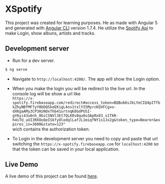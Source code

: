 # XSpotify

This project was created for learning purposes. He as made with Angular 5 and generated with [Angular CLI](https://github.com/angular/angular-cli) version 1.7.4. He utilize the [Spotify Api](https://developer.spotify.com/documentation/web-api/reference/search/search/) to make Login, show albuns, artists and tracks.

## Development server

- Run for a dev server.
```sh
$ ng serve
```
 

- Navigate to `http://localhost:4200/`. The app will show the Login option. 

- When you make the login you will be redirect to the live url. In the console log will be show a url like <br/>```https://x-spotify.firebaseapp.com/redirect#access_token=BQBub6sJkLYeCIQ4pITfbkZhyNBfMF7yY0bDQ5keEKigL4ns1txlYI5MyrcKQVFCgvo-dXKgaAMy3CP3HzNOxThb41urtnqK8GdPUSI-gY6yi43u6nh_0biCSNVl3Et7QLK0v8qu0u3ApRx83_s1TkR-h4sTU_uUI3RXOoQeISkfyOlodqlLafJL1miqfNY1s1Jx2g&token_type=Bearer&expires_in=3600&state=123"``` <br/> wich contains the authorization token. 

- To Login in the development server you need to copy and paste that url switching the ```https://x-spotify.firebaseapp.com``` for ```localhost:4200``` so that the token can be saved in your local application.


## Live Demo

A live demo of this project can be found [here](https://x-spotify.firebaseapp.com/).